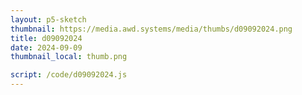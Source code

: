 ```yaml
---
layout: p5-sketch
thumbnail: https://media.awd.systems/media/thumbs/d09092024.png
title: d09092024
date: 2024-09-09
thumbnail_local: thumb.png

script: /code/d09092024.js
---
```


